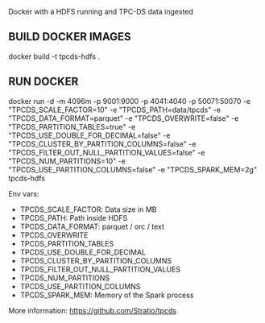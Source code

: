 Docker with a HDFS running and TPC-DS data ingested

## BUILD DOCKER IMAGES

docker build -t tpcds-hdfs .

## RUN DOCKER
docker run -d -m 4096m -p 9001:9000 -p 4041:4040 -p 50071:50070 -e "TPCDS_SCALE_FACTOR=10" -e "TPCDS_PATH=data/tpcds" -e "TPCDS_DATA_FORMAT=parquet" -e "TPCDS_OVERWRITE=false" -e "TPCDS_PARTITION_TABLES=true" -e "TPCDS_USE_DOUBLE_FOR_DECIMAL=false" -e "TPCDS_CLUSTER_BY_PARTITION_COLUMNS=false" -e "TPCDS_FILTER_OUT_NULL_PARTITION_VALUES=false" -e "TPCDS_NUM_PARTITIONS=10" -e "TPCDS_USE_PARTITION_COLUMNS=false" -e "TPCDS_SPARK_MEM=2g" tpcds-hdfs

Env vars:

- TPCDS_SCALE_FACTOR: Data size in MB
- TPCDS_PATH: Path inside HDFS
- TPCDS_DATA_FORMAT: parquet / orc / text
- TPCDS_OVERWRITE
- TPCDS_PARTITION_TABLES
- TPCDS_USE_DOUBLE_FOR_DECIMAL
- TPCDS_CLUSTER_BY_PARTITION_COLUMNS
- TPCDS_FILTER_OUT_NULL_PARTITION_VALUES
- TPCDS_NUM_PARTITIONS
- TPCDS_USE_PARTITION_COLUMNS
- TPCDS_SPARK_MEM: Memory of the Spark process

More information: https://github.com/Stratio/tpcds 

